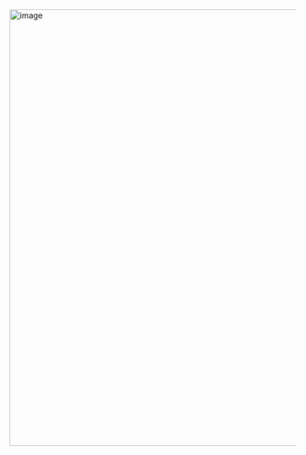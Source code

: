 <img width="766" alt="image" src="https://user-images.githubusercontent.com/54572908/194759960-6c358375-1771-4ec8-a8db-73115f02da51.png">
